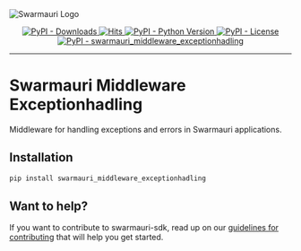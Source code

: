 <picture>
  <source media="(prefers-color-scheme: dark)"  srcset="https://res.cloudinary.com/dryedzrlo/image/upload/v1757724629/swarmauri_brand_frag_light_mg8cmd.png">
  <source media="(prefers-color-scheme: light)" srcset="https://res.cloudinary.com/dryedzrlo/image/upload/v1757724629/swarmauri_brand_frag_dark_tzjuja.png">
  <!-- Fallback below (see #2) -->
  <img alt="Swarmauri Logo" src="https://res.cloudinary.com/dryedzrlo/image/upload/v1757724629/swarmauri_brand_frag_dark_tzjuja.png">
</picture>

<p align="center">
    <a href="https://pypi.org/project/swarmauri_middleware_exceptionhadling/">
        <img src="https://img.shields.io/pypi/dm/swarmauri_middleware_exceptionhadling" alt="PyPI - Downloads"/>
    </a>
    <a href="https://hits.sh/github.com/swarmauri/swarmauri-sdk/tree/master/pkgs/standards/swarmauri_middleware_exceptionhadling/">
        <img alt="Hits" src="https://hits.sh/github.com/swarmauri/swarmauri-sdk/tree/master/pkgs/standards/swarmauri_middleware_exceptionhadling.svg"/>
    </a>
    <a href="https://pypi.org/project/swarmauri_middleware_exceptionhadling/">
        <img src="https://img.shields.io/pypi/pyversions/swarmauri_middleware_exceptionhadling" alt="PyPI - Python Version"/>
    </a>
    <a href="https://pypi.org/project/swarmauri_middleware_exceptionhadling/">
        <img src="https://img.shields.io/pypi/l/swarmauri_middleware_exceptionhadling" alt="PyPI - License"/>
    </a>
    <a href="https://pypi.org/project/swarmauri_middleware_exceptionhadling/">
        <img src="https://img.shields.io/pypi/v/swarmauri_middleware_exceptionhadling?label=swarmauri_middleware_exceptionhadling&color=green" alt="PyPI - swarmauri_middleware_exceptionhadling"/>
    </a>
</p>

---

# Swarmauri Middleware Exceptionhadling

Middleware for handling exceptions and errors in Swarmauri applications.

## Installation

```bash
pip install swarmauri_middleware_exceptionhadling
```

## Want to help?

If you want to contribute to swarmauri-sdk, read up on our [guidelines for contributing](https://github.com/swarmauri/swarmauri-sdk/blob/master/contributing.md) that will help you get started.

